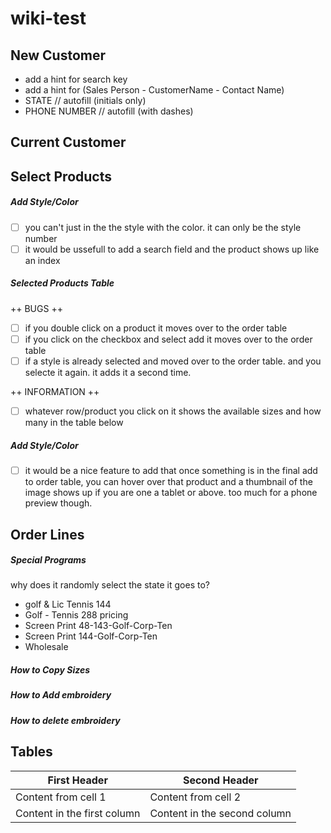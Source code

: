 # wiki-test

## New Customer
  - add a hint for search key
  - add a hint for (Sales Person - CustomerName - Contact Name)
  - STATE // autofill (initials only)
  - PHONE NUMBER // autofill (with dashes)
  
## Current Customer


## Select Products

##### Add Style/Color
 - [ ] you can't just in the the style with the color. it can only be the style number
 - [ ] it would be ussefull to add a search field and the product shows up like an index

##### Selected Products Table

++ BUGS ++

  - [ ] if you double click on a product it moves over to the order table
  - [ ] if you click on the checkbox and select add it moves over to the order table
  - [ ] if a style is already selected and moved over to the order table. and you selecte it again. it adds it a second time.
 
 ++ INFORMATION ++
 
  - [ ] whatever row/product you click on it shows the available sizes and how many in the table below
  
  

##### Add Style/Color
 - [ ] it would be a nice feature to add that once something is in the final add to order table, you can hover over that product and a thumbnail of the image shows up if you are one a tablet or above. too much for a phone preview though.

## Order Lines



##### Special Programs

why does it randomly select the state it goes to?

  + golf & Lic Tennis 144
  + Golf - Tennis 288 pricing
  + Screen Print 48-143-Golf-Corp-Ten
  + Screen Print 144-Golf-Corp-Ten
  + Wholesale




##### How to Copy Sizes

##### How to Add embroidery

##### How to delete embroidery

## Tables

First Header | Second Header
------------ | -------------
Content from cell 1 | Content from cell 2
Content in the first column | Content in the second column

